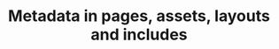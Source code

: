 ---
caption: Metadata
title: Metadata in pages, assets, layouts and includes
description: How to configure the metadata for entities in Docify
image: 
order: 3
---